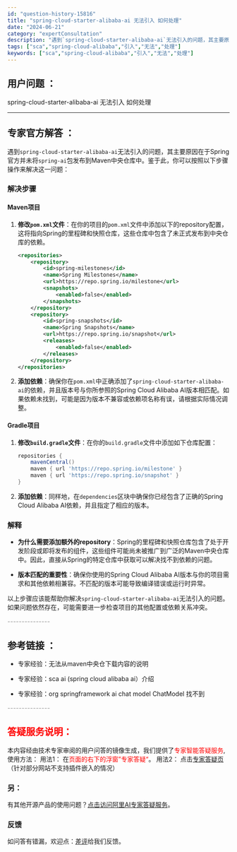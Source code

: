```yaml
---
id: "question-history-15816"
title: "spring-cloud-starter-alibaba-ai 无法引入 如何处理"
date: "2024-06-21"
category: "expertConsultation"
description: "遇到`spring-cloud-starter-alibaba-ai`无法引入的问题，其主要原因在于Spring官方并未将`spring-ai`包发布到Maven中央仓库中。鉴于此，你可以按照以下步骤操作来解决这一问题：### 解决步骤#### Maven项目1. **修改`pom.xml`文件**"
tags: ["sca","spring-cloud-alibaba","引入","无法","处理"]
keywords: ["sca","spring-cloud-alibaba","引入","无法","处理"]
---
```


## 用户问题 ： 
 spring-cloud-starter-alibaba-ai 无法引入 如何处理  

---------------
## 专家官方解答 ：

遇到`spring-cloud-starter-alibaba-ai`无法引入的问题，其主要原因在于Spring官方并未将`spring-ai`包发布到Maven中央仓库中。鉴于此，你可以按照以下步骤操作来解决这一问题：

### 解决步骤

#### Maven项目

1. **修改`pom.xml`文件**：在你的项目的`pom.xml`文件中添加以下的repository配置，这将指向Spring的里程碑和快照仓库，这些仓库中包含了未正式发布到中央仓库的依赖。

   ```xml
   <repositories>
       <repository>
           <id>spring-milestones</id>
           <name>Spring Milestones</name>
           <url>https://repo.spring.io/milestone</url>
           <snapshots>
               <enabled>false</enabled>
           </snapshots>
       </repository>
       <repository>
           <id>spring-snapshots</id>
           <name>Spring Snapshots</name>
           <url>https://repo.spring.io/snapshot</url>
           <releases>
               <enabled>false</enabled>
           </releases>
       </repository>
   </repositories>
   ```

2. **添加依赖**：确保你在`pom.xml`中正确添加了`spring-cloud-starter-alibaba-ai`的依赖，并且版本号与你所参照的Spring Cloud Alibaba AI版本相匹配。如果依赖未找到，可能是因为版本不兼容或依赖项名称有误，请根据实际情况调整。

#### Gradle项目

1. **修改`build.gradle`文件**：在你的`build.gradle`文件中添加如下仓库配置：

   ```groovy
   repositories {
       mavenCentral()
       maven { url 'https://repo.spring.io/milestone' }
       maven { url 'https://repo.spring.io/snapshot' }
   }
   ```

2. **添加依赖**：同样地，在`dependencies`区块中确保你已经包含了正确的Spring Cloud Alibaba AI依赖，并且指定了相应的版本。

### 解释

- **为什么需要添加额外的repository**：Spring的里程碑和快照仓库包含了处于开发阶段或即将发布的组件，这些组件可能尚未被推广到广泛的Maven中央仓库中。因此，直接从Spring的特定仓库中获取可以解决找不到依赖的问题。
  
- **版本匹配的重要性**：确保你使用的Spring Cloud Alibaba AI版本与你的项目需求和其他依赖相兼容。不匹配的版本可能导致编译错误或运行时异常。

以上步骤应该能帮助你解决`spring-cloud-starter-alibaba-ai`无法引入的问题。如果问题依然存在，可能需要进一步检查项目的其他配置或依赖关系冲突。


<font color="#949494">---------------</font> 


## 参考链接 ：

* 专家经验：无法从maven中央仓下载内容的说明 
 
 * 专家经验：sca ai (spring cloud alibaba ai）介绍 
 
 * 专家经验：org springframework ai chat model ChatModel 找不到 


 <font color="#949494">---------------</font> 
 


## <font color="#FF0000">答疑服务说明：</font> 

本内容经由技术专家审阅的用户问答的镜像生成，我们提供了<font color="#FF0000">专家智能答疑服务</font>,使用方法：
用法1： 在<font color="#FF0000">页面的右下的浮窗”专家答疑“</font>。
用法2： 点击[专家答疑页](https://answer.opensource.alibaba.com/docs/intro)（针对部分网站不支持插件嵌入的情况）
### 另：


有其他开源产品的使用问题？[点击访问阿里AI专家答疑服务](https://answer.opensource.alibaba.com/docs/intro)。
### 反馈
如问答有错漏，欢迎点：[差评](https://ai.nacos.io/user/feedbackByEnhancerGradePOJOID?enhancerGradePOJOId=15835)给我们反馈。
